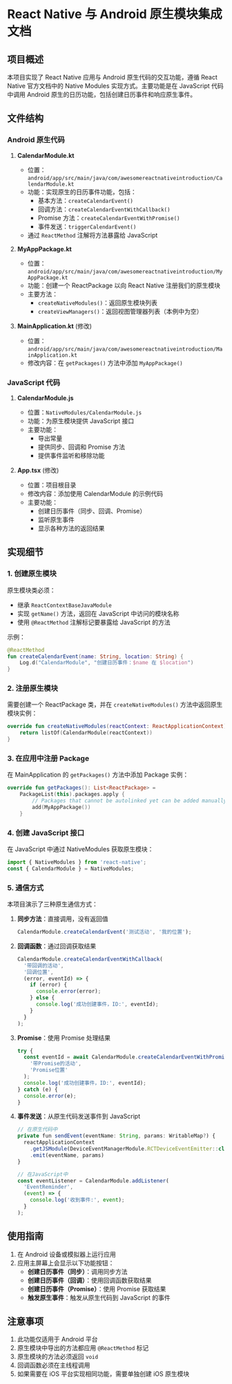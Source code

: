 # React Native 与 Android 原生模块集成文档

## 项目概述

本项目实现了 React Native 应用与 Android 原生代码的交互功能，遵循 React Native 官方文档中的 Native Modules 实现方式。主要功能是在 JavaScript 代码中调用 Android 原生的日历功能，包括创建日历事件和响应原生事件。

## 文件结构

### Android 原生代码

1. **CalendarModule.kt**
   - 位置：`android/app/src/main/java/com/awesomereactnativeintroduction/CalendarModule.kt`
   - 功能：实现原生的日历事件功能，包括：
     - 基本方法：`createCalendarEvent()`
     - 回调方法：`createCalendarEventWithCallback()`
     - Promise 方法：`createCalendarEventWithPromise()`
     - 事件发送：`triggerCalendarEvent()`
   - 通过 `ReactMethod` 注解将方法暴露给 JavaScript

2. **MyAppPackage.kt**
   - 位置：`android/app/src/main/java/com/awesomereactnativeintroduction/MyAppPackage.kt`
   - 功能：创建一个 ReactPackage 以向 React Native 注册我们的原生模块
   - 主要方法：
     - `createNativeModules()`：返回原生模块列表
     - `createViewManagers()`：返回视图管理器列表（本例中为空）

3. **MainApplication.kt** (修改)
   - 位置：`android/app/src/main/java/com/awesomereactnativeintroduction/MainApplication.kt`
   - 修改内容：在 `getPackages()` 方法中添加 `MyAppPackage()`

### JavaScript 代码

1. **CalendarModule.js**
   - 位置：`NativeModules/CalendarModule.js`
   - 功能：为原生模块提供 JavaScript 接口
   - 主要功能：
     - 导出常量
     - 提供同步、回调和 Promise 方法
     - 提供事件监听和移除功能

2. **App.tsx** (修改)
   - 位置：项目根目录
   - 修改内容：添加使用 CalendarModule 的示例代码
   - 主要功能：
     - 创建日历事件（同步、回调、Promise）
     - 监听原生事件
     - 显示各种方法的返回结果

## 实现细节

### 1. 创建原生模块

原生模块类必须：
- 继承 `ReactContextBaseJavaModule`
- 实现 `getName()` 方法，返回在 JavaScript 中访问的模块名称
- 使用 `@ReactMethod` 注解标记要暴露给 JavaScript 的方法

示例：
```kotlin
@ReactMethod
fun createCalendarEvent(name: String, location: String) {
    Log.d("CalendarModule", "创建日历事件：$name 在 $location")
}
```

### 2. 注册原生模块

需要创建一个 ReactPackage 类，并在 `createNativeModules()` 方法中返回原生模块实例：

```kotlin
override fun createNativeModules(reactContext: ReactApplicationContext): List<NativeModule> {
    return listOf(CalendarModule(reactContext))
}
```

### 3. 在应用中注册 Package

在 MainApplication 的 `getPackages()` 方法中添加 Package 实例：

```kotlin
override fun getPackages(): List<ReactPackage> =
    PackageList(this).packages.apply {
        // Packages that cannot be autolinked yet can be added manually here
        add(MyAppPackage())
    }
```

### 4. 创建 JavaScript 接口

在 JavaScript 中通过 NativeModules 获取原生模块：

```javascript
import { NativeModules } from 'react-native';
const { CalendarModule } = NativeModules;
```

### 5. 通信方式

本项目演示了三种原生通信方式：

1. **同步方法**：直接调用，没有返回值
   ```javascript
   CalendarModule.createCalendarEvent('测试活动', '我的位置');
   ```

2. **回调函数**：通过回调获取结果
   ```javascript
   CalendarModule.createCalendarEventWithCallback(
     '带回调的活动',
     '回调位置',
     (error, eventId) => {
       if (error) {
         console.error(error);
       } else {
         console.log('成功创建事件，ID:', eventId);
       }
     }
   );
   ```

3. **Promise**：使用 Promise 处理结果
   ```javascript
   try {
     const eventId = await CalendarModule.createCalendarEventWithPromise(
       '带Promise的活动',
       'Promise位置'
     );
     console.log('成功创建事件，ID:', eventId);
   } catch (e) {
     console.error(e);
   }
   ```

4. **事件发送**：从原生代码发送事件到 JavaScript
   ```javascript
   // 在原生代码中
   private fun sendEvent(eventName: String, params: WritableMap?) {
     reactApplicationContext
       .getJSModule(DeviceEventManagerModule.RCTDeviceEventEmitter::class.java)
       .emit(eventName, params)
   }
   
   // 在JavaScript中
   const eventListener = CalendarModule.addListener(
     'EventReminder',
     (event) => {
       console.log('收到事件:', event);
     }
   );
   ```

## 使用指南

1. 在 Android 设备或模拟器上运行应用
2. 应用主屏幕上会显示以下功能按钮：
   - **创建日历事件（同步）**：调用同步方法
   - **创建日历事件（回调）**：使用回调函数获取结果
   - **创建日历事件（Promise）**：使用 Promise 获取结果
   - **触发原生事件**：触发从原生代码到 JavaScript 的事件

## 注意事项

1. 此功能仅适用于 Android 平台
2. 原生模块中导出的方法都应用 `@ReactMethod` 标记
3. 原生模块的方法必须返回 `void`
4. 回调函数必须在主线程调用
5. 如果需要在 iOS 平台实现相同功能，需要单独创建 iOS 原生模块 